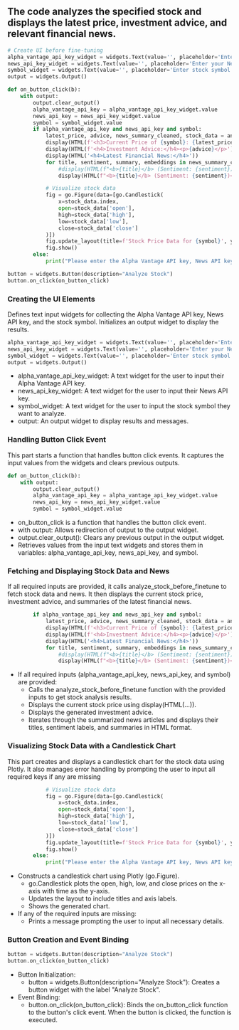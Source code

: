 ## The code analyzes the specified stock and displays the latest price, investment advice, and relevant financial news.
```python
# Create UI before fine-tuning
alpha_vantage_api_key_widget = widgets.Text(value='', placeholder='Enter your Alpha Vantage API Key', description='Alpha Vantage API Key:')
news_api_key_widget = widgets.Text(value='', placeholder='Enter your News API Key', description='News API Key:')
symbol_widget = widgets.Text(value='', placeholder='Enter stock symbol (e.g., AAPL)', description='Stock Symbol:')
output = widgets.Output()

def on_button_click(b):
    with output:
        output.clear_output()
        alpha_vantage_api_key = alpha_vantage_api_key_widget.value
        news_api_key = news_api_key_widget.value
        symbol = symbol_widget.value
        if alpha_vantage_api_key and news_api_key and symbol:
            latest_price, advice, news_summary_cleaned, stock_data = analyze_stock_before_finetune(alpha_vantage_api_key, news_api_key, symbol)
            display(HTML(f'<h3>Current Price of {symbol}: {latest_price}</h3>'))
            display(HTML(f'<h4>Investment Advice:</h4><p>{advice}</p>'))
            display(HTML('<h4>Latest Financial News:</h4>'))
            for title, sentiment, summary, embeddings in news_summary_cleaned:
                #display(HTML(f"<b>{title}</b> (Sentiment: {sentiment})<br>{summary}<br>Embeddings: {embeddings}<br><br>"))
                display(HTML(f"<b>{title}</b> (Sentiment: {sentiment})<br>{summary}<br><br>"))

            # Visualize stock data
            fig = go.Figure(data=[go.Candlestick(
                x=stock_data.index,
                open=stock_data['open'],
                high=stock_data['high'],
                low=stock_data['low'],
                close=stock_data['close']
            )])
            fig.update_layout(title=f'Stock Price Data for {symbol}', yaxis_title='Price (USD)', xaxis_title='Time')
            fig.show()
        else:
            print("Please enter the Alpha Vantage API key, News API key and stock symbol.")

button = widgets.Button(description="Analyze Stock")
button.on_click(on_button_click)
```
### Creating the UI Elements
Defines text input widgets for collecting the Alpha Vantage API key, News API key, and the stock symbol. Initializes an output widget to display the results.
```python
alpha_vantage_api_key_widget = widgets.Text(value='', placeholder='Enter your Alpha Vantage API Key', description='Alpha Vantage API Key:')
news_api_key_widget = widgets.Text(value='', placeholder='Enter your News API Key', description='News API Key:')
symbol_widget = widgets.Text(value='', placeholder='Enter stock symbol (e.g., AAPL)', description='Stock Symbol:')
output = widgets.Output()
```
  - alpha_vantage_api_key_widget: A text widget for the user to input their Alpha Vantage API key.
  - news_api_key_widget: A text widget for the user to input their News API key.
  - symbol_widget: A text widget for the user to input the stock symbol they want to analyze.
  - output: An output widget to display results and messages.
### Handling Button Click Event
This part starts a function that handles button click events. It captures the input values from the widgets and clears previous outputs.
```python
def on_button_click(b):
    with output:
        output.clear_output()
        alpha_vantage_api_key = alpha_vantage_api_key_widget.value
        news_api_key = news_api_key_widget.value
        symbol = symbol_widget.value
```
  - on_button_click is a function that handles the button click event.
  - with output: Allows redirection of output to the output widget.
  - output.clear_output(): Clears any previous output in the output widget.
  - Retrieves values from the input text widgets and stores them in variables: alpha_vantage_api_key, news_api_key, and symbol.
### Fetching and Displaying Stock Data and News
If all required inputs are provided, it calls analyze_stock_before_finetune to fetch stock data and news. It then displays the current stock price, investment advice, and summaries of the latest financial news.
```python
        if alpha_vantage_api_key and news_api_key and symbol:
            latest_price, advice, news_summary_cleaned, stock_data = analyze_stock_before_finetune(alpha_vantage_api_key, news_api_key, symbol)
            display(HTML(f'<h3>Current Price of {symbol}: {latest_price}</h3>'))
            display(HTML(f'<h4>Investment Advice:</h4><p>{advice}</p>'))
            display(HTML('<h4>Latest Financial News:</h4>'))
            for title, sentiment, summary, embeddings in news_summary_cleaned:
                #display(HTML(f"<b>{title}</b> (Sentiment: {sentiment})<br>{summary}<br>Embeddings: {embeddings}<br><br>"))
                display(HTML(f"<b>{title}</b> (Sentiment: {sentiment})<br>{summary}<br><br>"))
```
  - If all required inputs (alpha_vantage_api_key, news_api_key, and symbol) are provided:
    - Calls the analyze_stock_before_finetune function with the provided inputs to get stock analysis results.
    - Displays the current stock price using display(HTML(...)).
    - Displays the generated investment advice.
    - Iterates through the summarized news articles and displays their titles, sentiment labels, and summaries in HTML format.
### Visualizing Stock Data with a Candlestick Chart
This part creates and displays a candlestick chart for the stock data using Plotly. It also manages error handling by prompting the user to input all required keys if any are missing
```python
            # Visualize stock data
            fig = go.Figure(data=[go.Candlestick(
                x=stock_data.index,
                open=stock_data['open'],
                high=stock_data['high'],
                low=stock_data['low'],
                close=stock_data['close']
            )])
            fig.update_layout(title=f'Stock Price Data for {symbol}', yaxis_title='Price (USD)', xaxis_title='Time')
            fig.show()
        else:
            print("Please enter the Alpha Vantage API key, News API key and stock symbol.")
```
  - Constructs a candlestick chart using Plotly (go.Figure).
    - go.Candlestick plots the open, high, low, and close prices on the x-axis with time as the y-axis.
    - Updates the layout to include titles and axis labels.
    - Shows the generated chart.
  - If any of the required inputs are missing:
    - Prints a message prompting the user to input all necessary details.
### Button Creation and Event Binding
```python
button = widgets.Button(description="Analyze Stock")
button.on_click(on_button_click)
```
  - Button Initialization:
    - button = widgets.Button(description="Analyze Stock"): Creates a button widget with the label "Analyze Stock".
  - Event Binding:
    - button.on_click(on_button_click): Binds the on_button_click function to the button's click event. When the button is clicked, the function is executed.
